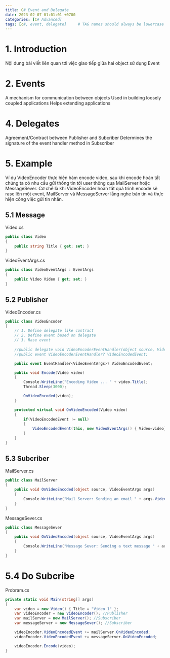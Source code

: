 ```yaml
---
title: C# Event and Delegate
date: 2023-02-07 01:01:01 +0700
categories: [C# Advanced]
tags: [c#, event, delegate]     # TAG names should always be lowercase
---
```


# 1. Introduction
Nội dung bài viết liên quan tới việc giao tiếp giữa hai object sử dụng Event

# 2. Events 
A mechanism for communication between objects
Used in building loosely coupled applications
Helps extending applications

# 4. Delegates
Agreement/Contract between Publisher and Subcriber
Determines the signature of the event handler method in Subscriber

# 5. Example
Ví dụ VideoEncoder thực hiện hàm encode video, sau khi encode hoàn tất chúng ta có nhu cầu gửi thông tin tới user thông qua MailServer hoặc MessageSever. Cơ chế là khi VideoEncoder hoàn tất quá trình encode sẽ rase lên một event, MailServer và MessageServer lắng nghe bản tin và thực hiện công việc gửi tin nhắn.

## 5.1 Message
Video.cs
``` c#
public class Video
{
    public string Title { get; set; }
}
```

VideoEventArgs.cs
``` c#
public class VideoEventArgs : EventArgs
{
    public Video Video { get; set; }
}
```

## 5.2 Publisher
VideoEncoder.cs
``` c#
public class VideoEncoder
{
    // 1. Define delegate like contract
    // 2. Define event based on delegate
    // 3. Rase event
    
    //public delegate void VideoEncoderEventHandler(object source, VideoEventArgs args);
    //public event VideoEncoderEventHandler? VideoEncodedEvent;

    public event EventHandler<VideoEventArgs>? VideoEncodedEvent;

    public void Encode(Video video) 
    {
        Console.WriteLine("Encoding Video ... " + video.Title);
        Thread.Sleep(3000);

        OnVideoEncoded(video);
    }

    protected virtual void OnVideoEncoded(Video video)
    {
        if(VideoEncodedEvent != null)
        {
            VideoEncodedEvent(this, new VideoEventArgs() { Video=video});
        }
    }
}
```

## 5.3 Subcriber
MailServer.cs
``` c#
public class MailServer
{
    public void OnVideoEncoded(object source, VideoEventArgs args)
    {
        Console.WriteLine("Mail Server: Sending an email " + args.Video.Title);
    }
}
```

MessageSever.cs
``` c#
public class MessageSever
{
    public void OnVideoEncoded(object source, VideoEventArgs args)
    {
        Console.WriteLine("Message Sever: Sending a text message " + args.Video.Title);
    }
}
```

# 5.4 Do Subcribe
Probram.cs
``` c#
private static void Main(string[] args)
{
    var video = new Video() { Title = "Video 1" };
    var videoEncoder = new VideoEncoder(); //Publisher
    var mailServer = new MailServer(); //Subscriber
    var messageServer = new MessageSever(); //Subscriber

    videoEncoder.VideoEncodedEvent += mailServer.OnVideoEncoded;
    videoEncoder.VideoEncodedEvent += messageServer.OnVideoEncoded;

    videoEncoder.Encode(video);
}
```